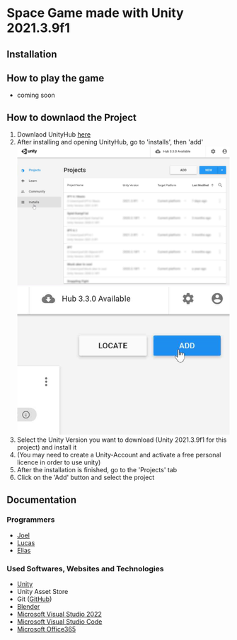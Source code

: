 # Space Game made with Unity 2021.3.9f1
## Installation
## How to play the game

 - coming soon

## How to downlaod the Project
 1. Downlaod UnityHub [here](https://unity3d.com/get-unity/download)
 2. After installing and opening UnityHub, go to 'installs', then 'add' <br> <img src="https://github.com/JoelErni/IPT_4.1-Unity/blob/main/README_images/1.png" alt="Step 1" width="500"/><br><img src="https://github.com/JoelErni/IPT_4.1-Unity/blob/main/README_images/2.png" alt="Step 1.1" width="500"/>
 4. Select the Unity Version you want to download (Unity 2021.3.9f1 for this project) and install it
 5. (You may need to create a Unity-Account and activate a free personal licence in order to use unity)
 6. After the installation is finished, go to the 'Projects' tab
 7. Click on the 'Add' button and select the project

## Documentation
### Programmers
 - [Joel](https://github.com/JoelErni)
 - [Lucas](https://github.com/LucasNicolasSchulz)
 - [Elias](https://github.com/Elias-Schwegler)
### Used Softwares, Websites and Technologies
 - [Unity](unity.com)
 - Unity Asset Store
 - Git ([GitHub](github.com))
 - [Blender](blender.org)
 - [Microsoft Visual Studio 2022](https://visualstudio.microsoft.com/)
 - [Microsoft Visual Studio Code](https://code.visualstudio.com/)
 - [Microsoft Office365](office.com)
